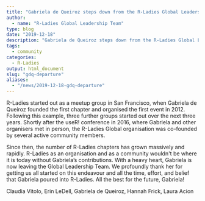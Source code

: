 ```yaml
---
title: "Gabriela de Queiroz steps down from the R-Ladies Global Leadership Team"
author:
  - name: "R-Ladies Global Leadership Team"
type: blog
date: "2019-12-18"
description: "Gabriela de Queiroz steps down from the R-Ladies Global Leadership Team"
tags:
  - community
categories:
  - R-Ladies
output: html_document
slug: "gdq-departure"
aliases:
  - "/news/2019-12-18-gdq-departure"
---
```


R-Ladies started out as a meetup group in San Francisco, when Gabriela de Queiroz founded the first chapter and organised the first event in 2012. Following this example, three further groups started out over the next three years. Shortly after the useR! conference in 2016, where Gabriela and other organisers met in person, the R-Ladies Global organisation was co-founded by several active community members.

Since then, the number of R-Ladies chapters has grown massively and rapidly. R-Ladies as an organisation and as a community wouldn't be where it is today without Gabriela’s contributions. With a heavy heart, Gabriela is now leaving the Global Leadership Team. We profoundly thank her for getting us all started on this endeavour and all the time, effort, and belief that Gabriela poured into R-Ladies. All the best for the future, Gabriela!

Claudia Vitolo, Erin LeDell, Gabriela de Queiroz, Hannah Frick, Laura Acion

